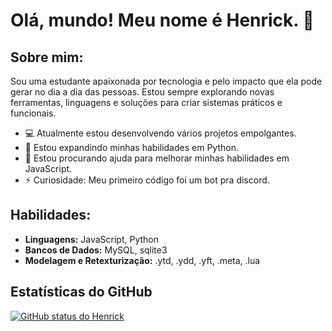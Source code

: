 # Olá, mundo! Meu nome é Henrick. 👋

## Sobre mim:
Sou uma estudante apaixonada por tecnologia e pelo impacto que ela pode gerar no dia a dia das pessoas. Estou sempre explorando novas ferramentas, linguagens e soluções para criar sistemas práticos e funcionais.

- 💻 Atualmente estou desenvolvendo vários projetos empolgantes.
- 🌱 Estou expandindo minhas habilidades em Python.
- 🤔 Estou procurando ajuda para melhorar minhas habilidades em JavaScript.
- ⚡ Curiosidade: Meu primeiro código foi um bot pra discord.

## Habilidades:
- **Linguagens:** JavaScript, Python
- **Bancos de Dados:** MySQL, sqlite3
- **Modelagem e Retexturização:** .ytd, .ydd, .yft, .meta, .lua

## Estatísticas do GitHub
[![GitHub status do Henrick](https://github-readme-stats-five-sepia-61.vercel.app/api?username=P-Henrick&show_icons=true&theme=transparent&title_color=800080&text_color=d580ff&cache_seconds=3600)](https://github.com/P-Henrick/github-readme-stats)
